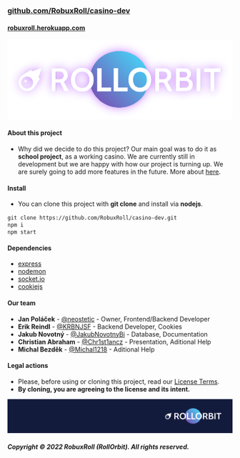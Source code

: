 ### [github.com/RobuxRoll/casino-dev](https://github.com/RobuxRoll/casino-dev/)
#### [robuxroll.herokuapp.com](https://robuxroll.herokuapp.com/contact)
![image](https://raw.githubusercontent.com/RobuxRoll/casino-assets/main/title.png)


#### About this project
 - Why did we decide to do this project? Our main goal was to do it as **school project**, as a working casino. We are currently still in development but we are happy with how our project is turning up. We are surely going to add more features in the future. More about [here](https://github.com/RobuxRoll/RobuxRoll).

#### Install
 - You can clone this project with **git clone** and install via **nodejs**.
```
git clone https://github.com/RobuxRoll/casino-dev.git
npm i
npm start
```

#### Dependencies
 - [express](https://github.com/expressjs/express)
 - [nodemon](https://github.com/remy/nodemon)
 - [socket.io](https://github.com/socketio/socket.io)
 - [cookiejs](https://github.com/js-cookie/js-cookie)

#### Our team
 - **Jan Poláček** - [@neostetic](https://github.com/neostetic) - Owner, Frontend/Backend Developer
 - **Erik Reindl** - [@KRBNJSF](https://github.com/KRBNJSF) - Backend Developer, Cookies
 - **Jakub Novotný** - [@JakubNovotnyBi](https://github.com/JakubNovotnyBi) - Database, Documentation
 - **Christian Abraham** - [@Chr1st1ancz](https://github.com/Chr1st1ancz) - Presentation, Aditional Help
 - **Michal Bezděk** - [@Michal1218](https://github.com/Michal1218) - Aditional Help
 
#### Legal actions
 - Please, before using or cloning this project, read our [License Terms](https://github.com/RobuxRoll/casino-dev/blob/main/LICENSE).
 - **By cloning, you are agreeing to the license and its intent.**

![image](https://raw.githubusercontent.com/RobuxRoll/casino-assets/main/banner.png)

##### Copyright © 2022 RobuxRoll (RollOrbit). All rights reserved.
